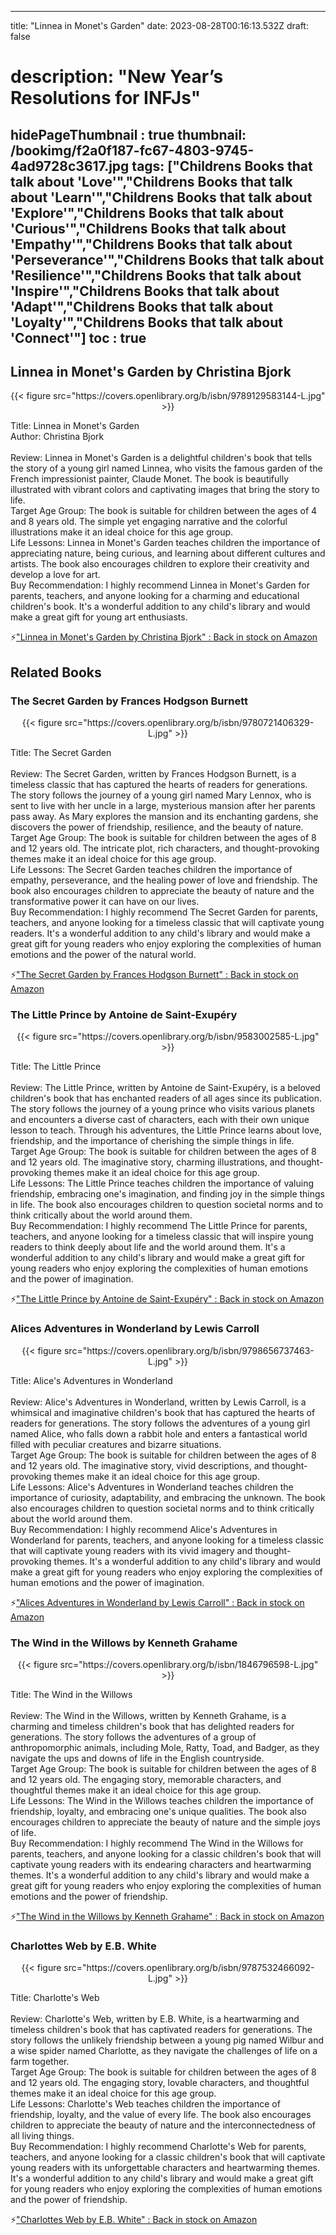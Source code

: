 
---
title: "Linnea in Monet's Garden"
date: 2023-08-28T00:16:13.532Z
draft: false
# description: "New Year’s Resolutions for INFJs"
hidePageThumbnail : true
thumbnail: /bookimg/f2a0f187-fc67-4803-9745-4ad9728c3617.jpg
tags: ["Childrens Books that talk about 'Love'","Childrens Books that talk about 'Learn'","Childrens Books that talk about 'Explore'","Childrens Books that talk about 'Curious'","Childrens Books that talk about 'Empathy'","Childrens Books that talk about 'Perseverance'","Childrens Books that talk about 'Resilience'","Childrens Books that talk about 'Inspire'","Childrens Books that talk about 'Adapt'","Childrens Books that talk about 'Loyalty'","Childrens Books that talk about 'Connect'"]
toc : true
---
## Linnea in Monet's Garden by Christina Bjork

<center>
{{< figure src="https://covers.openlibrary.org/b/isbn/9789129583144-L.jpg" >}}
</center>

Title: Linnea in Monet's Garden</br>
Author: Christina Bjork</br></br>
Review: Linnea in Monet's Garden is a delightful children's book that tells the story of a young girl named Linnea, who visits the famous garden of the French impressionist painter, Claude Monet. The book is beautifully illustrated with vibrant colors and captivating images that bring the story to life.</br>
Target Age Group: The book is suitable for children between the ages of 4 and 8 years old. The simple yet engaging narrative and the colorful illustrations make it an ideal choice for this age group.</br>
Life Lessons: Linnea in Monet's Garden teaches children the importance of appreciating nature, being curious, and learning about different cultures and artists. The book also encourages children to explore their creativity and develop a love for art.</br>
Buy Recommendation: I highly recommend Linnea in Monet's Garden for parents, teachers, and anyone looking for a charming and educational children's book. It's a wonderful addition to any child's library and would make a great gift for young art enthusiasts.</br>

<p>⚡<a id="aflink" href="https://www.amazon.com/gp/search?ie=UTF8&tag=klayu00-20&linkCode=ur2&linkId=6639bed89a8ad8dd2705e40644eb43d3&camp=1789&creative=9325&index=books&keywords=Linnea in Monet's Garden by Christina Bjork" class="one" target="_blank" title='"Linnea in Monet's Garden by Christina Bjork" : Back in stock on Amazon'>"Linnea in Monet's Garden by Christina Bjork" : Back in stock on Amazon</a></p>

## Related Books
### The Secret Garden by Frances Hodgson Burnett
<center>
{{< figure src="https://covers.openlibrary.org/b/isbn/9780721406329-L.jpg" >}}
</center>

Title: The Secret Garden</br></br>
Review: The Secret Garden, written by Frances Hodgson Burnett, is a timeless classic that has captured the hearts of readers for generations. The story follows the journey of a young girl named Mary Lennox, who is sent to live with her uncle in a large, mysterious mansion after her parents pass away. As Mary explores the mansion and its enchanting gardens, she discovers the power of friendship, resilience, and the beauty of nature.</br>
Target Age Group: The book is suitable for children between the ages of 8 and 12 years old. The intricate plot, rich characters, and thought-provoking themes make it an ideal choice for this age group.</br>
Life Lessons: The Secret Garden teaches children the importance of empathy, perseverance, and the healing power of love and friendship. The book also encourages children to appreciate the beauty of nature and the transformative power it can have on our lives.</br>
Buy Recommendation: I highly recommend The Secret Garden for parents, teachers, and anyone looking for a timeless classic that will captivate young readers. It's a wonderful addition to any child's library and would make a great gift for young readers who enjoy exploring the complexities of human emotions and the power of the natural world.</br>

<p>⚡<a id="aflink" href="https://www.amazon.com/gp/search?ie=UTF8&tag=klayu00-20&linkCode=ur2&linkId=6639bed89a8ad8dd2705e40644eb43d3&camp=1789&creative=9325&index=books&keywords=The Secret Garden by Frances Hodgson Burnett" class="one" target="_blank" title='"The Secret Garden by Frances Hodgson Burnett" : Back in stock on Amazon'>"The Secret Garden by Frances Hodgson Burnett" : Back in stock on Amazon</a></p>

### The Little Prince by Antoine de Saint-Exupéry
<center>
{{< figure src="https://covers.openlibrary.org/b/isbn/9583002585-L.jpg" >}}
</center>

Title: The Little Prince</br></br>
Review: The Little Prince, written by Antoine de Saint-Exupéry, is a beloved children's book that has enchanted readers of all ages since its publication. The story follows the journey of a young prince who visits various planets and encounters a diverse cast of characters, each with their own unique lesson to teach. Through his adventures, the Little Prince learns about love, friendship, and the importance of cherishing the simple things in life.</br>
Target Age Group: The book is suitable for children between the ages of 8 and 12 years old. The imaginative story, charming illustrations, and thought-provoking themes make it an ideal choice for this age group.</br>
Life Lessons: The Little Prince teaches children the importance of valuing friendship, embracing one's imagination, and finding joy in the simple things in life. The book also encourages children to question societal norms and to think critically about the world around them.</br>
Buy Recommendation: I highly recommend The Little Prince for parents, teachers, and anyone looking for a timeless classic that will inspire young readers to think deeply about life and the world around them. It's a wonderful addition to any child's library and would make a great gift for young readers who enjoy exploring the complexities of human emotions and the power of imagination.</br>

<p>⚡<a id="aflink" href="https://www.amazon.com/gp/search?ie=UTF8&tag=klayu00-20&linkCode=ur2&linkId=6639bed89a8ad8dd2705e40644eb43d3&camp=1789&creative=9325&index=books&keywords=The Little Prince by Antoine de Saint-Exupéry" class="one" target="_blank" title='"The Little Prince by Antoine de Saint-Exupéry" : Back in stock on Amazon'>"The Little Prince by Antoine de Saint-Exupéry" : Back in stock on Amazon</a></p>

### Alices Adventures in Wonderland by Lewis Carroll
<center>
{{< figure src="https://covers.openlibrary.org/b/isbn/9798656737463-L.jpg" >}}
</center>

Title: Alice's Adventures in Wonderland</br></br>
Review: Alice's Adventures in Wonderland, written by Lewis Carroll, is a whimsical and imaginative children's book that has captured the hearts of readers for generations. The story follows the adventures of a young girl named Alice, who falls down a rabbit hole and enters a fantastical world filled with peculiar creatures and bizarre situations.</br>
Target Age Group: The book is suitable for children between the ages of 8 and 12 years old. The imaginative story, vivid descriptions, and thought-provoking themes make it an ideal choice for this age group.</br>
Life Lessons: Alice's Adventures in Wonderland teaches children the importance of curiosity, adaptability, and embracing the unknown. The book also encourages children to question societal norms and to think critically about the world around them.</br>
Buy Recommendation: I highly recommend Alice's Adventures in Wonderland for parents, teachers, and anyone looking for a timeless classic that will captivate young readers with its vivid imagery and thought-provoking themes. It's a wonderful addition to any child's library and would make a great gift for young readers who enjoy exploring the complexities of human emotions and the power of imagination.</br>

<p>⚡<a id="aflink" href="https://www.amazon.com/gp/search?ie=UTF8&tag=klayu00-20&linkCode=ur2&linkId=6639bed89a8ad8dd2705e40644eb43d3&camp=1789&creative=9325&index=books&keywords=Alices Adventures in Wonderland by Lewis Carroll" class="one" target="_blank" title='"Alices Adventures in Wonderland by Lewis Carroll" : Back in stock on Amazon'>"Alices Adventures in Wonderland by Lewis Carroll" : Back in stock on Amazon</a></p>

### The Wind in the Willows by Kenneth Grahame
<center>
{{< figure src="https://covers.openlibrary.org/b/isbn/1846796598-L.jpg" >}}
</center>

Title: The Wind in the Willows</br></br>
Review: The Wind in the Willows, written by Kenneth Grahame, is a charming and timeless children's book that has delighted readers for generations. The story follows the adventures of a group of anthropomorphic animals, including Mole, Ratty, Toad, and Badger, as they navigate the ups and downs of life in the English countryside.</br>
Target Age Group: The book is suitable for children between the ages of 8 and 12 years old. The engaging story, memorable characters, and thoughtful themes make it an ideal choice for this age group.</br>
Life Lessons: The Wind in the Willows teaches children the importance of friendship, loyalty, and embracing one's unique qualities. The book also encourages children to appreciate the beauty of nature and the simple joys of life.</br>
Buy Recommendation: I highly recommend The Wind in the Willows for parents, teachers, and anyone looking for a classic children's book that will captivate young readers with its endearing characters and heartwarming themes. It's a wonderful addition to any child's library and would make a great gift for young readers who enjoy exploring the complexities of human emotions and the power of friendship.</br>

<p>⚡<a id="aflink" href="https://www.amazon.com/gp/search?ie=UTF8&tag=klayu00-20&linkCode=ur2&linkId=6639bed89a8ad8dd2705e40644eb43d3&camp=1789&creative=9325&index=books&keywords=The Wind in the Willows by Kenneth Grahame" class="one" target="_blank" title='"The Wind in the Willows by Kenneth Grahame" : Back in stock on Amazon'>"The Wind in the Willows by Kenneth Grahame" : Back in stock on Amazon</a></p>

### Charlottes Web by E.B. White
<center>
{{< figure src="https://covers.openlibrary.org/b/isbn/9787532466092-L.jpg" >}}
</center>

Title: Charlotte's Web</br></br>
Review: Charlotte's Web, written by E.B. White, is a heartwarming and timeless children's book that has captivated readers for generations. The story follows the unlikely friendship between a young pig named Wilbur and a wise spider named Charlotte, as they navigate the challenges of life on a farm together.</br>
Target Age Group: The book is suitable for children between the ages of 8 and 12 years old. The engaging story, lovable characters, and thoughtful themes make it an ideal choice for this age group.</br>
Life Lessons: Charlotte's Web teaches children the importance of friendship, loyalty, and the value of every life. The book also encourages children to appreciate the beauty of nature and the interconnectedness of all living things.</br>
Buy Recommendation: I highly recommend Charlotte's Web for parents, teachers, and anyone looking for a classic children's book that will captivate young readers with its unforgettable characters and heartwarming themes. It's a wonderful addition to any child's library and would make a great gift for young readers who enjoy exploring the complexities of human emotions and the power of friendship.</br>

<p>⚡<a id="aflink" href="https://www.amazon.com/gp/search?ie=UTF8&tag=klayu00-20&linkCode=ur2&linkId=6639bed89a8ad8dd2705e40644eb43d3&camp=1789&creative=9325&index=books&keywords=Charlottes Web by E.B. White" class="one" target="_blank" title='"Charlottes Web by E.B. White" : Back in stock on Amazon'>"Charlottes Web by E.B. White" : Back in stock on Amazon</a></p>
